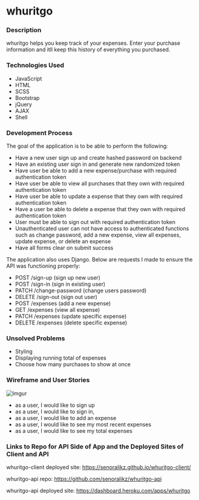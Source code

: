 # whuritgo

### Description
whuritgo helps you keep track of your expenses. Enter your purchase information and itll keep this history of everything you purchased.

### Technologies Used
- JavaScript
- HTML
- SCSS
- Bootstrap
- jQuery
- AJAX
- Shell

### Development Process
The goal of the application is to be able to perform the following:
- Have a new user sign up and create hashed password on backend
- Have an existing user sign in and generate new randomized token
- Have user be able to add a new expense/purchase with required authentication token
- Have user be able to view all purchases that they own with required authentication token
- Have user be able to update a expense that they own with required authentication token
- Have a user be able to delete a expense that they own with required authentication token
- User must be able to sign out with required authentication token
- Unauthenticated user can not have access to authenticated functions such as change password, add a new expense, view all expenses, update expense, or delete an expense
- Have all forms clear on submit success

The application also uses Django. Below are requests I made to ensure the API was functioning properly:
- POST /sign-up (sign up new user)
- POST /sign-in (sign in existing user)
- PATCH /change-password (change users password)
- DELETE /sign-out (sign out user)
- POST /expenses (add a new expense)
- GET /expenses (view all expense)
- PATCH /expenses (update specific expense)
- DELETE /expenses (delete specific expense)

### Unsolved Problems
- Styling
- Displaying running total of expenses
- Choose how many purchases to show at once

### Wireframe and User Stories
![Imgur](https://i.imgur.com/GFh21eD.png "Wireframe for Project 4")

- as a user, I would like to sign up
- as a user, I would like to sign in,
- as a user, I would like to add an expense
- as a user, I would like to see my most recent expenses
- as a user, I would like to see my total expenses

### Links to Repo for API Side of App and the Deployed Sites of Client and API
whuritgo-client deployed site:
https://senoralikz.github.io/whuritgo-client/

whuritgo-api repo:
https://github.com/senoralikz/whuritgo-api

whuritgo-api deployed site:
https://dashboard.heroku.com/apps/whuritgo
